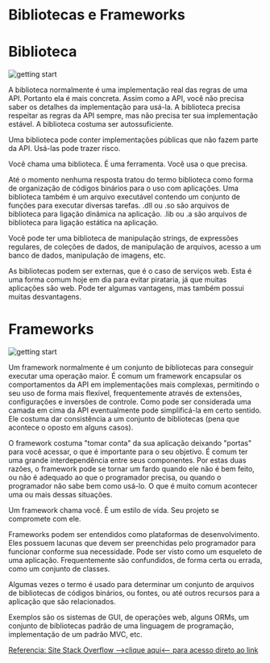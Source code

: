 **Bibliotecas e Frameworks**
===

**Biblioteca**
===

![getting start](https://www.isbrasil.info/blog/_images/blog/destaques/2018/05/23/os-5-tipos-de-bibliotecas-javascript-que-voce-nao-pode-deixar-de-conhecer_cab8bf6a4deeb58bd491ac135ed133a1.jpg)

A biblioteca normalmente é uma implementação real das regras de uma API. Portanto ela é mais concreta. Assim como a API, você não precisa saber os detalhes da implementação para usá-la. A biblioteca precisa respeitar as regras da API sempre, mas não precisa ter sua implementação estável. A biblioteca costuma ser autossuficiente.

Uma biblioteca pode conter implementações públicas que não fazem parte da API. Usá-las pode trazer risco.

Você chama uma biblioteca. É uma ferramenta. Você usa o que precisa.

Até o momento nenhuma resposta tratou do termo biblioteca como forma de organização de códigos binários para o uso com aplicações. Uma biblioteca também é um arquivo executável contendo um conjunto de funções para executar diversas tarefas. .dll ou .so são arquivos de biblioteca para ligação dinâmica na aplicação. .lib ou .a são arquivos de biblioteca para ligação estática na aplicação.

Você pode ter uma biblioteca de manipulação strings, de expressões regulares, de coleções de dados, de manipulação de arquivos, acesso a um banco de dados, manipulação de imagens, etc.

As bibliotecas podem ser externas, que é o caso de serviços web. Esta é uma forma comum hoje em dia para evitar pirataria, já que muitas aplicações são web. Pode ter algumas vantagens, mas também possui muitas desvantagens.


**Frameworks**
===

![getting start](https://st2.depositphotos.com/4428871/11006/i/950/depositphotos_110062218-stock-photo-framework-word-cloud-with-magnifying.jpg)

Um framework normalmente é um conjunto de bibliotecas para conseguir executar uma operação maior. É comum um framework encapsular os comportamentos da API em implementações mais complexas, permitindo o seu uso de forma mais flexível, frequentemente através de extensões, configurações e inversões de controle. Como pode ser considerada uma camada em cima da API eventualmente pode simplificá-la em certo sentido. Ele costuma dar consistência a um conjunto de bibliotecas (pena que acontece o oposto em alguns casos).

O framework costuma "tomar conta" da sua aplicação deixando "portas" para você acessar, o que é importante para o seu objetivo. É comum ter uma grande interdependência entre seus componentes. Por estas duas razões, o framework pode se tornar um fardo quando ele não é bem feito, ou não é adequado ao que o programador precisa, ou quando o programador não sabe bem como usá-lo. O que é muito comum acontecer uma ou mais dessas situações.

Um framework chama você. É um estilo de vida. Seu projeto se compromete com ele.

Frameworks podem ser entendidos como plataformas de desenvolvimento. Eles possuem lacunas que devem ser preenchidas pelo programador para funcionar conforme sua necessidade. Pode ser visto como um esqueleto de uma aplicação. Frequentemente são confundidos, de forma certa ou errada, como um conjunto de classes.

Algumas vezes o termo é usado para determinar um conjunto de arquivos de bibliotecas de códigos binários, ou fontes, ou até outros recursos para a aplicação que são relacionados.

Exemplos são os sistemas de GUI, de operações web, alguns ORMs, um conjunto de bibliotecas padrão de uma linguagem de programação, implementação de um padrão MVC, etc.

[Referencia: Site Stack Overflow  -->clique aqui<-- para acesso direto ao link](https://pt.stackoverflow.com/questions/17501/qual-%C3%A9-a-diferen%C3%A7a-de-api-biblioteca-e-framework)
